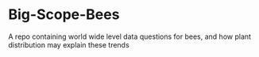 # Big-Scope-Bees
A repo containing world wide level data questions for bees, and how plant distribution may explain these trends
